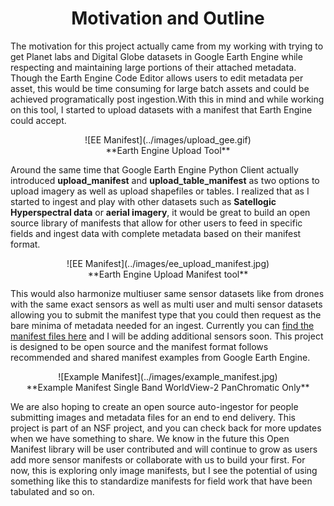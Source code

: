 # <center>**Motivation and Outline**</center>
The motivation for this project actually came from my working with trying to get Planet labs and Digital Globe datasets in Google Earth Engine while respecting and maintaining large portions of their attached metadata. Though the Earth Engine Code Editor allows users to edit metadata per asset, this would be time consuming for large batch assets and could be achieved programatically post ingestion.With this in mind and while working on this tool, I started to upload datasets with a manifest that Earth Engine could accept.

<center>![EE Manifest](../images/upload_gee.gif)</center>
<center>**Earth Engine Upload Tool**</center>

Around the same time that Google Earth Engine Python Client actually introduced **upload_manifest** and **upload_table_manifest** as two options to upload imagery as well as upload shapefiles or tables. I realized that as I started to ingest and play with other datasets such as **Satellogic Hyperspectral data** or **aerial imagery**, it would be great to build an open source library of manifests that allow for other users to feed in specific fields and ingest data with complete metadata based on their manifest format.

<center>![EE Manifest](../images/ee_upload_manifest.jpg)</center>
<center>**Earth Engine Upload Manifest tool**</center>

This would also harmonize multiuser same sensor datasets like from drones with the same exact sensors as well as multi user and multi sensor datasets allowing you to submit the manifest type that you could then request as the bare minima of metadata needed for an ingest. Currently you can [find the manifest files here](https://github.com/samapriya/open-manifest/tree/master/manifest%20lib) and I will be adding additional sensors soon. This project is designed to be open source and the manifest format follows recommended and shared manifest examples from Google Earth Engine.

<center>![Example Manifest](../images/example_manifest.jpg)</center>
<center>**Example Manifest Single Band WorldView-2 PanChromatic Only**</center>

We are also hoping to create an open source auto-ingestor for people submitting images and metadata files for an end to end delivery. This project is part of an NSF project, and you can check back for more updates when we have something to share. We know in the future this Open Manifest library will be user contributed and will continue to grow as users add more sensor manifests or collaborate with us to build your first. For now, this is exploring only image manifests, but I see the potential of using something like this to standardize manifests for field work that have been tabulated and so on.
